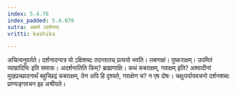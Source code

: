 ```yaml
---
index: 5.4.76
index_padded: 5.4.076
sutra: अक्ष्णो ऽदर्शनात्
vritti: kashika

---
```

अचित्यनुवर्तते। दर्शनादन्यत्र यो ऽक्षिशब्दः तदन्तातच् प्रत्ययो भवति। लबणाक्षं। पुष्कराक्षम्। उपमितं व्याघ्रादिभिः इति समासः। अदर्शनातिति किम्? ब्राह्मणाक्षि। कथं कबराक्षम्, गवाक्षम् इति? अश्वादीनां मुखप्रच्छादनार्थं बहुच्छिद्रं कबराक्षम्, तेन अपि हि दृश्यते, गवाक्षेण च? न एष दोषः। चक्षुःपर्यायवचनो दर्शनशब्दः प्राण्यङ्गवचन इह अश्रीयते।